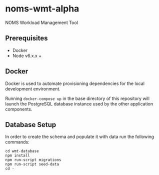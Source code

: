 # noms-wmt-alpha
NOMS Workload Management Tool

## Prerequisites

- Docker
- Node v6.x.x + 

## Docker

Docker is used to automate provisioning dependencies for the local development
environment.

Running `docker-compose up` in the base directory of this repository will launch
the PostgreSQL database instance used by the other application components.

## Database Setup

In order to create the schema and populate it with data run the following
commands:
```
cd wmt-database
npm install
npm run-script migrations
npm run-script seed-data
cd -
```
